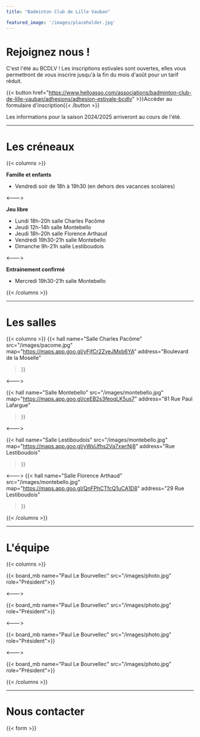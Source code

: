 ```yaml
---
title: "Badminton Club de Lille Vauban"

featured_image: '/images/placeholder.jpg'
---
```

# Rejoignez nous !

C'est l'été au BCDLV ! Les inscriptions estivales sont ouvertes, elles vous permettront de vous inscrire jusqu'à la fin du mois d'août pour un tarif réduit.

{{< button href="https://www.helloasso.com/associations/badminton-club-de-lille-vauban/adhesions/adhesion-estivale-bcdlv" >}}Accéder au formulaire d'inscription{{< /button >}}

Les informations pour la saison 2024/2025 arriveront au cours de l'été.

---

# Les créneaux

{{< columns >}}

<b>Famille et enfants</b>
<ul>
    <li>Vendredi soir de 18h à 19h30 (en dehors des vacances scolaires)</li>
</ul>
<--->

<b>Jeu libre</b>
<ul>
    <li>Lundi 18h-20h salle Charles Pacôme</li>
    <li>Jeudi 12h-14h salle Montebello</li>
    <li>Jeudi 18h-20h salle Florence Arthaud</li>
    <li>Vendredi 19h30-21h salle Montebello</li>
    <li>Dimanche 9h-21h salle Lestiboudois</li>
</ul>
<--->

<b>Entrainement confirmé</b>
<ul>
    <li>Mercredi 19h30-21h salle Montebello</li>
</ul>
{{< /columns >}}

---

# Les salles

{{< columns >}}
{{< hall
    name="Salle Charles Pacôme"
    src="/images/pacome.jpg"
    map="https://maps.app.goo.gl/yFjfCr2ZveJMxb6YA"
    address="Boulevard de la Moselle"
>}}

<--->

{{< hall
    name="Salle Montebello" 
    src="/images/montebello.jpg"
    map="https://maps.app.goo.gl/ceEB2s3feoqLK5us7"
    address="81 Rue Paul Lafargue"
>}}

<--->

{{< hall
    name="Salle Lestiboudois" 
    src="/images/montebello.jpg"
    map="https://maps.app.goo.gl/yWsUfhs2Va7xwrNj8"
    address="Rue Lestiboudois"
>}}

<--->
{{< hall
    name="Salle Florence Arthaud"
    src="/images/montebello.jpg"
    map="https://maps.app.goo.gl/QnFPhCTfcQ1uCA1D8"
    address="29 Rue Lestiboudois"
>}}

{{< /columns >}}

---

# L'équipe

{{< columns >}}

{{< board_mb name="Paul Le Bourvellec" src="/images/photo.jpg" role="Président">}}

<--->

{{< board_mb name="Paul Le Bourvellec" src="/images/photo.jpg" role="Président">}}

<--->

{{< board_mb name="Paul Le Bourvellec" src="/images/photo.jpg" role="Président">}}

<--->

{{< board_mb name="Paul Le Bourvellec" src="/images/photo.jpg" role="Président">}}

{{< /columns >}}


---

# Nous contacter

{{< form >}}
